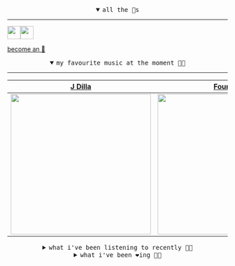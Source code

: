 <details open>

<summary align="center"><samp>all the 🥚s</samp></summary>
<hr />

<a href="https://github.com/pvinis"><img src="https://avatars.githubusercontent.com/u/100233?s=90&v=4" width="30" height="30" /><a href="https://github.com/maxPugh"><img src="https://avatars.githubusercontent.com/u/46350013?s=90&u=0a4fa85dd771891a2d293e910fa9ab51327cf434&v=4" width="30" height="30" />

<samp><a href="https://github.com/bitttttten/bitttttten/stargazers">become an 🥚</a></samp>

</details>

<details open>

<summary align="center"><samp>my favourite music at the moment 🎵🎶</samp></summary>
<hr />

<!-- toc -->

| [J Dilla](https://open.spotify.com/artist/0IVcLMMbm05VIjnzPkGCyp)                                                                                                | [Four Tet](https://open.spotify.com/artist/7Eu1txygG6nJttLHbZdQOh)                                                                                               | [Boards of Canada](https://open.spotify.com/artist/2VAvhf61GgLYmC6C8anyX1)                                                                                       | [Helena Deland](https://open.spotify.com/artist/0BJeP79i5wKgCqsEEiQ7G0)                                                                                          |
| ---------------------------------------------------------------------------------------------------------------------------------------------------------------- | ---------------------------------------------------------------------------------------------------------------------------------------------------------------- | ---------------------------------------------------------------------------------------------------------------------------------------------------------------- | ---------------------------------------------------------------------------------------------------------------------------------------------------------------- |
| [<img src="https://i.scdn.co/image/ab6761610000e5ebc68a069a1c70eca57b2828d2" width="320" height="auto">](https://open.spotify.com/artist/0IVcLMMbm05VIjnzPkGCyp) | [<img src="https://i.scdn.co/image/ab6761610000e5eb84e29d09b4917bec2700a0d7" width="320" height="auto">](https://open.spotify.com/artist/7Eu1txygG6nJttLHbZdQOh) | [<img src="https://i.scdn.co/image/c0b33a8d211600d70dcda3077d6a582da34321b0" width="320" height="auto">](https://open.spotify.com/artist/2VAvhf61GgLYmC6C8anyX1) | [<img src="https://i.scdn.co/image/ab6761610000e5ebb6d9808dc2697b5c6b82f607" width="320" height="auto">](https://open.spotify.com/artist/0BJeP79i5wKgCqsEEiQ7G0) |

<!-- tocstop -->

</details>

<details>

<summary align="center"><samp>what i've been listening to recently 🎵🎶</samp></summary>
<hr />

<!-- toc -->

| [In the Midst<br />sir Was](https://open.spotify.com/track/1nHSd8kdi9L97TUee9MyfP)                                                                              | [Baby<br />Helena Deland](https://open.spotify.com/track/1i6mTfj9Nn2bYMsrkdqdSc)                                                                                | [I’m So Tired<br />jennylee](https://open.spotify.com/track/2TyrvelRm3VdyWK5r4ExYq)                                                                             | [Working For The Men<br />Drab City](https://open.spotify.com/track/061hz0zMvId88RdQC4KA4m)                                                                     |
| --------------------------------------------------------------------------------------------------------------------------------------------------------------- | --------------------------------------------------------------------------------------------------------------------------------------------------------------- | --------------------------------------------------------------------------------------------------------------------------------------------------------------- | --------------------------------------------------------------------------------------------------------------------------------------------------------------- |
| [<img src="https://i.scdn.co/image/ab6761610000e5ebde94669dd0d0b3a1ae3c3f5f" width="320" height="auto">](https://open.spotify.com/track/1nHSd8kdi9L97TUee9MyfP) | [<img src="https://i.scdn.co/image/ab6761610000e5ebb6d9808dc2697b5c6b82f607" width="320" height="auto">](https://open.spotify.com/track/1i6mTfj9Nn2bYMsrkdqdSc) | [<img src="https://i.scdn.co/image/ab6761610000e5ebec7819daacb7b07c69aadefb" width="320" height="auto">](https://open.spotify.com/track/2TyrvelRm3VdyWK5r4ExYq) | [<img src="https://i.scdn.co/image/ab6761610000e5eb6eace94ca21569cd903c46e5" width="320" height="auto">](https://open.spotify.com/track/061hz0zMvId88RdQC4KA4m) |

<!-- tocstop -->

</details>

<details>

<summary align="center"><samp>what i've been ❤️ing 🎵🎶</samp></summary>
<hr />

<!-- toc -->

| [The Field Code<br />Brokeback](https://open.spotify.com/album/32zOl1bVoUW35RlXQ9sGu1)                                                                          | [E=mc2<br />J Dilla](https://open.spotify.com/album/6hXXKsVVTfDbRTEuHaInI5)                                                                                     | [Smokes Quantity<br />Boards of Canada](https://open.spotify.com/album/1vWnB0hYmluskQuzxwo25a)                                                                  | [Drawing Room<br />Helena Deland](https://open.spotify.com/album/5M9BayikE0SjNp4PNpVZtr)                                                                        |
| --------------------------------------------------------------------------------------------------------------------------------------------------------------- | --------------------------------------------------------------------------------------------------------------------------------------------------------------- | --------------------------------------------------------------------------------------------------------------------------------------------------------------- | --------------------------------------------------------------------------------------------------------------------------------------------------------------- |
| [<img src="https://i.scdn.co/image/ab67616d0000b273cbe39cf77510d62862c7d3c1" width="320" height="auto">](https://open.spotify.com/album/32zOl1bVoUW35RlXQ9sGu1) | [<img src="https://i.scdn.co/image/ab67616d0000b273201ae994b1a3f01802d65c2d" width="320" height="auto">](https://open.spotify.com/album/6hXXKsVVTfDbRTEuHaInI5) | [<img src="https://i.scdn.co/image/ab67616d0000b2730ddcb1077d30a5ffb59b6864" width="320" height="auto">](https://open.spotify.com/album/1vWnB0hYmluskQuzxwo25a) | [<img src="https://i.scdn.co/image/ab67616d0000b27317b81b873dc82f6b5012406d" width="320" height="auto">](https://open.spotify.com/album/5M9BayikE0SjNp4PNpVZtr) |

<!-- tocstop -->

</details>
